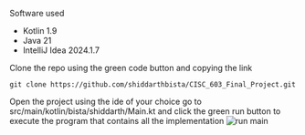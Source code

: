 Software used
- Kotlin 1.9
- Java 21
- IntelliJ Idea 2024.1.7

Clone the repo using the green code button and copying the link

```
git clone https://github.com/shiddarthbista/CISC_603_Final_Project.git
```
Open the project using the ide of your choice
go to src/main/kotlin/bista/shiddarth/Main.kt and click the green run button to execute the program that contains all the implementation
![run main](https://github.com/user-attachments/assets/298cb93d-bc34-439a-8292-6978935c063e)

